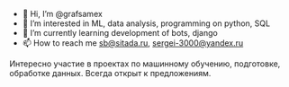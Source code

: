 - 👋 Hi, I’m @grafsamex
- 👀 I’m interested in ML, data analysis, programming on python, SQL
- 🌱 I’m currently learning development of bots, django
- 📫 How to reach me sb@sitada.ru, sergei-3000@yandex.ru


Интересно участие в проектах по машинному обучению, подготовке, обработке данных. Всегда открыт к предложениям.

<!---
grafsamex/grafsamex is a ✨ special ✨ repository because its `README.md` (this file) appears on your GitHub profile.
You can click the Preview link to take a look at your changes.
--->
